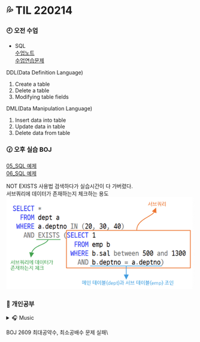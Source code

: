 # 💦 TIL 220214

### 🕘 오전 수업

- SQL\
  [수업노트](/week8/02.14/SQL_memo.md)\
  [수업연습문제](/week8/02.14/SQL_class.sql)

DDL(Data Definition Language)

1. Create a table
2. Delete a table
3. Modifying table fields

DML(Data Manipulation Language)

1. Insert data into table
2. Update data in table
3. Delete data from table

### 🕜 오후 실습 BOJ

[05_SQL 예제](/week8/02.14/DB_05_SQL_Managing_table.sql)\
[06_SQL 예제](/week8/02.14/DB_06_SQL_Modifying_data.sql)

NOT EXISTS 사용법 검색하다가 실습시간이 다 가버렸다.\
서브쿼리에 데이터가 존재하는지 체크하는 용도
![EXISTS](/week8/02.14/EXISTS.png)

</div>
</details>

### 🤨 개인공부

<details>
    <summary> 🎧 Music</summary>

</details>

BOJ 2609 최대공약수, 최소공배수 문제 실패\
